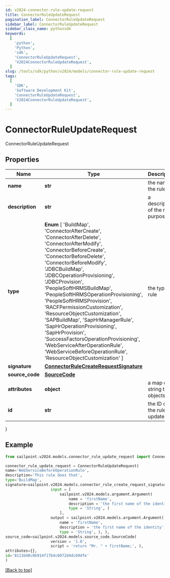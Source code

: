 ```yaml
---
id: v2024-connector-rule-update-request
title: ConnectorRuleUpdateRequest
pagination_label: ConnectorRuleUpdateRequest
sidebar_label: ConnectorRuleUpdateRequest
sidebar_class_name: pythonsdk
keywords:
  [
    'python',
    'Python',
    'sdk',
    'ConnectorRuleUpdateRequest',
    'V2024ConnectorRuleUpdateRequest',
  ]
slug: /tools/sdk/python/v2024/models/connector-rule-update-request
tags:
  [
    'SDK',
    'Software Development Kit',
    'ConnectorRuleUpdateRequest',
    'V2024ConnectorRuleUpdateRequest',
  ]
---
```


# ConnectorRuleUpdateRequest

ConnectorRuleUpdateRequest

## Properties

| Name | Type | Description | Notes |
| --- | --- | --- | --- |
| **name** | **str** | the name of the rule | [required] |
| **description** | **str** | a description of the rule's purpose | [optional] |
| **type** | **Enum** [ 'BuildMap', 'ConnectorAfterCreate', 'ConnectorAfterDelete', 'ConnectorAfterModify', 'ConnectorBeforeCreate', 'ConnectorBeforeDelete', 'ConnectorBeforeModify', 'JDBCBuildMap', 'JDBCOperationProvisioning', 'JDBCProvision', 'PeopleSoftHRMSBuildMap', 'PeopleSoftHRMSOperationProvisioning', 'PeopleSoftHRMSProvision', 'RACFPermissionCustomization', 'ResourceObjectCustomization', 'SAPBuildMap', 'SapHrManagerRule', 'SapHrOperationProvisioning', 'SapHrProvision', 'SuccessFactorsOperationProvisioning', 'WebServiceAfterOperationRule', 'WebServiceBeforeOperationRule', 'ResourceObjectCustomization' ] | the type of rule | [required] |
| **signature** | [**ConnectorRuleCreateRequestSignature**](connector-rule-create-request-signature) |  | [optional] |
| **source_code** | [**SourceCode**](source-code) |  | [required] |
| **attributes** | **object** | a map of string to objects | [optional] |
| **id** | **str** | the ID of the rule to update | [required] |

}

## Example

```python
from sailpoint.v2024.models.connector_rule_update_request import ConnectorRuleUpdateRequest

connector_rule_update_request = ConnectorRuleUpdateRequest(
name='WebServiceBeforeOperationRule',
description='This rule does that',
type='BuildMap',
signature=sailpoint.v2024.models.connector_rule_create_request_signature.ConnectorRuleCreateRequest_signature(
                    input = [
                        sailpoint.v2024.models.argument.Argument(
                            name = 'firstName',
                            description = 'the first name of the identity',
                            type = 'String', )
                        ],
                    output = sailpoint.v2024.models.argument.Argument(
                        name = 'firstName',
                        description = 'the first name of the identity',
                        type = 'String', ), ),
source_code=sailpoint.v2024.models.source_code.SourceCode(
                    version = '1.0',
                    script = 'return "Mr. " + firstName;', ),
attributes={},
id='8113d48c0b914f17b4c6072d4dcb9dfe'
)

```

[[Back to top]](#)
